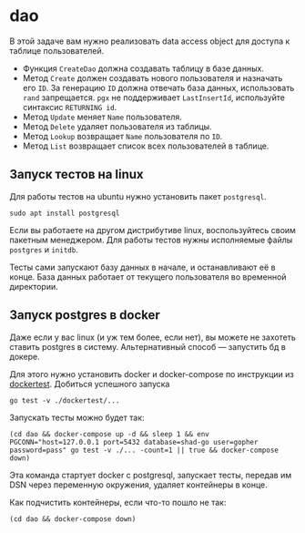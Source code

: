 # dao

В этой задаче вам нужно реализовать data access object для доступа к таблице пользователей.

- Функция `CreateDao` должна создавать таблицу в базе данных.
- Метод `Create` должен создавать нового пользователя и назначать его `ID`.
  За генерацию `ID` должна отвечать база данных, использовать `rand` запрещается.
  `pgx` не поддерживает `LastInsertId`, используйте синтаксис `RETURNING id`.
- Метод `Update` меняет `Name` пользователя.
- Метод `Delete` удаляет пользователя из таблицы.
- Метод `Lookup` возвращает `Name` пользователя по `ID`.
- Метод `List` возвращает список всех пользователей в таблице.

## Запуск тестов на linux

Для работы тестов на ubuntu нужно установить пакет `postgresql`.

```
sudo apt install postgresql
```

Если вы работаете на другом дистрибутиве linux, воспользуйтесь своим пакетным менеджером. Для работы тестов нужны исполняемые файлы `postgres` и `initdb`.

Тесты сами запускают базу данных в начале, и останавливают её в конце.
База данных работает от текущего пользователя во временной директории.

## Запуск postgres в docker

Даже если у вас linux (и уж тем более, если нет), вы можете не захотеть ставить postgres в систему.
Альтернативный способ — запустить бд в докере.

Для этого нужно установить docker и docker-compose по инструкции из [dockertest](../dockertest/README.md).
Добиться успешного запуска
```
go test -v ./dockertest/...
```

Запускать тесты можно будет так:
```
(cd dao && docker-compose up -d && sleep 1 && env PGCONN="host=127.0.0.1 port=5432 database=shad-go user=gopher password=pass" go test -v ./... -count=1 || true && docker-compose down)
```
Эта команда стартует docker с postgresql, запускает тесты, передав им DSN через переменную окружения, удаляет контейнеры в конце.

Как подчистить контейнеры, если что-то пошло не так:
```
(cd dao && docker-compose down)
```
